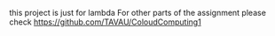 this project is just for lambda
For other parts of the assignment please check https://github.com/TAVAU/ColoudComputing1
